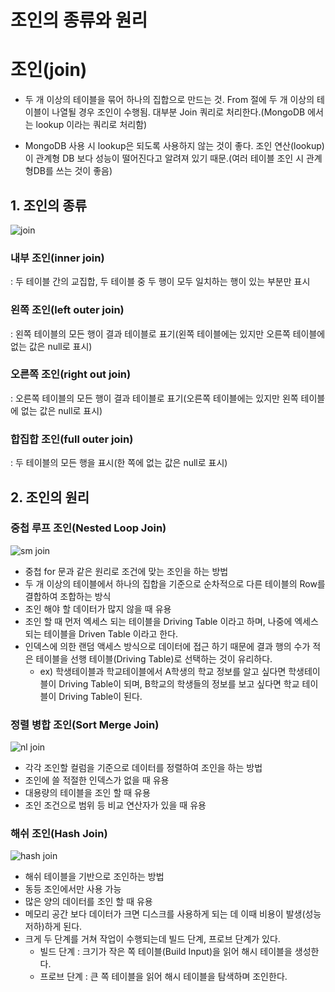 # 조인의 종류와 원리

# 조인(join)

 - 두 개 이상의 테이블을 묶어 하나의 집합으로 만드는 것.  From 절에 두 개 이상의 테이블이 나열될 경우 조인이 수행됨. 대부분 Join 쿼리로 처리한다.(MongoDB 에서는 lookup 이라는 쿼리로 처리함)

 - MongoDB 사용 시 lookup은 되도록 사용하지 않는 것이 좋다. 조인 연산(lookup)이 관계형 DB 보다 성능이 떨어진다고 알려져 있기 때문.(여러 테이블 조인 시 관계형DB를 쓰는 것이 좋음)

## 1. 조인의 종류

![join](https://user-images.githubusercontent.com/61510481/209055511-0192fd24-6104-48d5-abf7-6abee73ca0d9.jpg)

### 내부 조인(inner join)

: 두 테이블 간의 교집합, 두 테이블 중 두 행이 모두 일치하는 행이 있는 부분만 표시

### 왼쪽 조인(left outer join)

: 왼쪽 테이블의 모든 행이 결과 테이블로 표기(왼쪽 테이블에는 있지만 오른쪽 테이블에 없는 값은 null로 표시)

### 오른쪽 조인(right out join)

: 오른쪽 테이블의 모든 행이 결과 테이블로 표기(오른쪽 테이블에는 있지만 왼쪽 테이블에 없는 값은 null로 표시)

### 합집합 조인(full outer join)

: 두 테이블의 모든 행을 표시(한 쪽에 없는 값은 null로 표시)

## 2. 조인의 원리

### 중첩 루프 조인(Nested Loop Join)

![sm join](https://user-images.githubusercontent.com/61510481/209055153-818b1d78-1e56-4a6a-a6c5-203421810718.png)

- 중첩 for 문과 같은 원리로 조건에 맞는 조인을 하는 방법
- 두 개 이상의 테이블에서 하나의 집합을 기준으로 순차적으로 다른 테이블의 Row를 결합하여 조합하는 방식
- 조인 해야 할 데이터가 많지 않을 때 유용
- 조인 할 때 먼저 엑세스 되는 테이블을 Driving Table 이라고 하며, 나중에 엑세스 되는 테이블을 Driven Table 이라고 한다.
- 인덱스에 의한 랜덤 액세스 방식으로 데이터에 접근 하기 때문에 결과 행의 수가 적은 테이블을 선행 테이블(Driving Table)로 선택하는 것이 유리하다.
    - ex) 학생테이블과 학교테이블에서 A학생의 학교 정보를 알고 싶다면 학생테이블이 Driving Table이 되며, B학교의 학생들의 정보를 보고 싶다면 학교 테이블이 Driving Table이 된다.

### 정렬 병합 조인(Sort Merge Join)

![nl join](https://user-images.githubusercontent.com/61510481/209055159-53ae9510-1d73-458e-b4b5-d1ee684fe1a7.png)

- 각각 조인할 컬럼을 기준으로 데이터를 정렬하여 조인을 하는 방법
- 조인에 쓸 적절한 인덱스가 없을 때 유용
- 대용량의 테이블을 조인 할 때 유용
- 조인 조건으로 범위 등 비교 연산자가 있을 때 유용

### 해쉬 조인(Hash Join)

![hash join](https://user-images.githubusercontent.com/61510481/209055452-5c6bc99b-5d51-45c7-ae4a-3848fbcee092.png)

- 해쉬 테이블을 기반으로 조인하는 방법
- 동등  조인에서만 사용 가능
- 많은 양의 데이터를 조인 할 때 유용
- 메모리 공간 보다 데이터가 크면 디스크를 사용하게 되는 데 이때 비용이 발생(성능저하)하게 된다.
- 크게 두 단계를 거쳐 작업이 수행되는데 빌드 단계, 프로브 단계가 있다.
    - 빌드 단계 : 크기가 작은 쪽 테이블(Build Input)을 읽어 해시 테이블을 생성한다.
    - 프로브 단계 : 큰 쪽 테이블을 읽어 해시 테이블을 탐색하며 조인한다.
